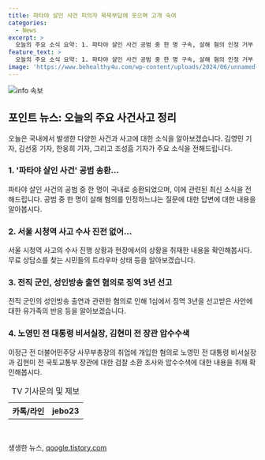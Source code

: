 ```yaml
---
title: 파타야 살인 사건 피의자 묵묵부답에 웃으며 고개 숙여
categories:
  - News
excerpt: >
  오늘의 주요 소식 요약: 1. 파타야 살인 사건 공범 중 한 명 구속, 살해 혐의 인정 거부 2. 서울 시청역 사고 원인 미해결, 피해자 가족들 트라우마 호소 3. 성인방송 출연 강요 혐의 전직 군인, 징역 3년 선고 4. 이정근 전 사무부총장 취업 개입 혐의 압수수색, 노 전 실장과 김 전 장관 소환 조사도. 이슈가 넘치는 하루, 포인트 뉴스에서 한눈에 확인하세요.
feature_text: >
  오늘의 주요 소식 요약: 1. 파타야 살인 사건 공범 중 한 명 구속, 살해 혐의 인정 거부 2. 서울 시청역 사고 원인 미해결, 피해자 가족들 트라우마 호소 3. 성인방송 출연 강요 혐의 전직 군인, 징역 3년 선고 4. 이정근 전 사무부총장 취업 개입 혐의 압수수색, 노 전 실장과 김 전 장관 소환 조사도. 이슈가 넘치는 하루, 포인트 뉴스에서 한눈에 확인하세요.
image: 'https://www.behealthy4u.com/wp-content/uploads/2024/06/unnamed-file.png'
---
```


<p><img src="https://www.behealthy4u.com/wp-content/uploads/2024/06/unnamed-file.png" alt="info 속보" /></p>

<h2 data-ke-size="size26">포인트 뉴스: 오늘의 주요 사건사고 정리</h2>

<p data-ke-size="size16">오늘은 국내에서 발생한 다양한 사건과 사고에 대한 소식을 알아보겠습니다. 김영민 기자, 김선홍 기자, 한웅희 기자, 그리고 조성흠 기자가 주요 소식을 전해드립니다.</p>

<h3><b>1. '파타야 살인 사건' 공범 송환…</b></h3>

<p data-ke-size="size16">파타야 살인 사건의 공범 중 한 명이 국내로 송환되었으며, 이에 관련된 최신 소식을 전해드립니다. 공범 중 한 명이 살해 혐의를 인정하느냐는 질문에 대한 답변에 대한 내용을 알아봅시다.</p>

<h3><b>2. 서울 시청역 사고 수사 진전 없어…</b></h3>

<p data-ke-size="size16">서울 시청역 사고의 수사 진행 상황과 현장에서의 상황을 취재한 내용을 확인해봅시다. 무료 상담소를 찾는 시민들의 트라우마 상태 등을 알아보겠습니다.</p>

<h3><b>3. 전직 군인, 성인방송 출연 혐의로 징역 3년 선고</b></h3>

<p data-ke-size="size16">전직 군인의 성인방송 출연과 관련한 혐의로 인해 1심에서 징역 3년을 선고받은 사안에 대한 유가족의 반응 등을 알아보겠습니다.</p>

<h3><b>4. 노영민 전 대통령 비서실장, 김현미 전 장관 압수수색</b></h3>

<p data-ke-size="size16">이정근 전 더불어민주당 사무부총장의 취업에 개입한 혐의로 노영민 전 대통령 비서실장과 김현미 전 국토교통부 장관에 대한 검찰 소환 조사와 압수수색에 대한 내용을 취재 확인해봅시다.</p>

<table>
   <caption>TV 기사문의 및 제보</caption>
   <tr>
      <th scope="col">카톡/라인</th>
      <th scope="col">jebo23</th>
   </tr>
</table>

<p data-ke-size="size16">&nbsp;</p>
생생한 뉴스, <a href="https://qoogle.tistory.com" rel="dofollow">qoogle.tistory.com</a>


